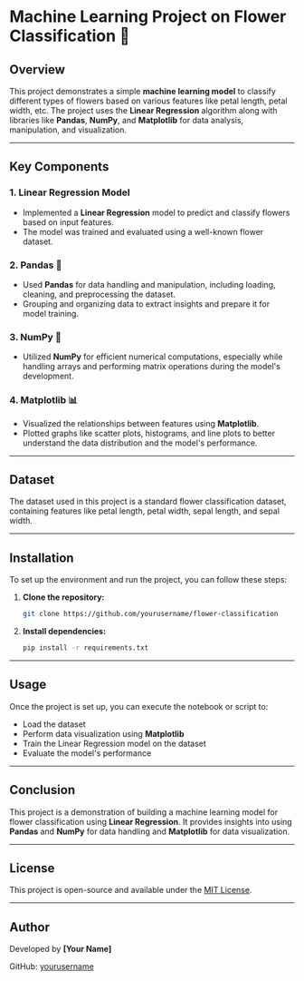 
# Machine Learning Project on Flower Classification 🌸

## Overview
This project demonstrates a simple **machine learning model** to classify different types of flowers based on various features like petal length, petal width, etc. The project uses the **Linear Regression** algorithm along with libraries like **Pandas**, **NumPy**, and **Matplotlib** for data analysis, manipulation, and visualization.

---

## Key Components
### 1. **Linear Regression Model**
   - Implemented a **Linear Regression** model to predict and classify flowers based on input features.
   - The model was trained and evaluated using a well-known flower dataset.
   
### 2. **Pandas** 🐼
   - Used **Pandas** for data handling and manipulation, including loading, cleaning, and preprocessing the dataset.
   - Grouping and organizing data to extract insights and prepare it for model training.

### 3. **NumPy** 🔢
   - Utilized **NumPy** for efficient numerical computations, especially while handling arrays and performing matrix operations during the model's development.

### 4. **Matplotlib** 📊
   - Visualized the relationships between features using **Matplotlib**.
   - Plotted graphs like scatter plots, histograms, and line plots to better understand the data distribution and the model's performance.

---

## Dataset
The dataset used in this project is a standard flower classification dataset, containing features like petal length, petal width, sepal length, and sepal width.

---

## Installation
To set up the environment and run the project, you can follow these steps:

1. **Clone the repository:**
   ```bash
   git clone https://github.com/yourusername/flower-classification
   ```
   
2. **Install dependencies:**
   ```bash
   pip install -r requirements.txt
   ```

---

## Usage
Once the project is set up, you can execute the notebook or script to:

- Load the dataset
- Perform data visualization using **Matplotlib**
- Train the Linear Regression model on the dataset
- Evaluate the model's performance

---

## Conclusion
This project is a demonstration of building a machine learning model for flower classification using **Linear Regression**. It provides insights into using **Pandas** and **NumPy** for data handling and **Matplotlib** for data visualization.

---

## License
This project is open-source and available under the [MIT License](LICENSE).

---

## Author
Developed by **[Your Name]**

GitHub: [yourusername](https://github.com/yourusername)

